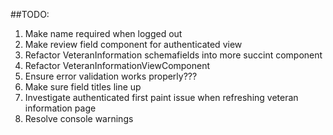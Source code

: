 ##TODO:

1. Make name required when logged out
1. Make review field component for authenticated view
1. Refactor VeteranInformation schemafields into more succint component
1. Refactor VeteranInformationViewComponent
1. Ensure error validation works properly???
1. Make sure field titles line up
1. Investigate authenticated first paint issue when refreshing veteran information page
1. Resolve console warnings
